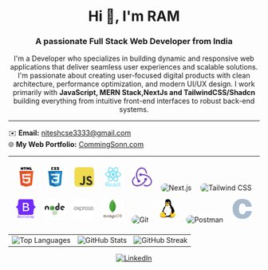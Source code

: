 <h1 align="center">Hi 👋, I'm RAM</h1>
<h3 align="center">A passionate Full Stack Web Developer from India</h3>
<p align='center' >
I'm a Developer who specializes in building dynamic and responsive web applications that deliver seamless user experiences and scalable solutions. I'm passionate about creating user-focused digital products with clean architecture, performance optimization, and modern UI/UX design.
I work primarily with <strong> JavaScript, MERN Stack,NextJs and TailwindCSS/Shadcn </strong> building everything from intuitive front-end interfaces to robust back-end systems.
</p>

---  
 ✉️ **Email:** [niteshcse3333@gmail.com](mailto:niteshcse3333@gmail.com)  
 🌐 **My Web Portfolio:** [CommingSonn.com](#)

---

<p align="center">
  <img src="https://raw.githubusercontent.com/devicons/devicon/master/icons/html5/html5-original-wordmark.svg" alt="HTML5" width="40" style="border: 2px solid #fff; border-radius: 10px; margin: 5px;" onerror="this.src='https://via.placeholder.com/40/FFFFFF/000000?text=HTML5';" />
  
  <img src="https://raw.githubusercontent.com/devicons/devicon/master/icons/css3/css3-original-wordmark.svg" alt="CSS3" width="40" style="border: 2px solid #fff; border-radius: 10px; margin: 5px;" onerror="this.src='https://via.placeholder.com/40/FFFFFF/000000?text=CSS3';" />
  
  <img src="https://raw.githubusercontent.com/devicons/devicon/master/icons/javascript/javascript-original.svg" alt="JavaScript" width="40" style="border: 2px solid #fff; border-radius: 10px; margin: 5px;" onerror="this.src='https://via.placeholder.com/40/FFFFFF/000000?text=JS';" />
  
  <img src="https://raw.githubusercontent.com/devicons/devicon/master/icons/react/react-original-wordmark.svg" alt="React" width="40" style="border: 2px solid #fff; border-radius: 10px; margin: 5px;" onerror="this.src='https://via.placeholder.com/40/FFFFFF/000000?text=React';" />
  
  <img src="https://raw.githubusercontent.com/devicons/devicon/master/icons/redux/redux-original.svg" alt="Redux" width="40" style="border: 2px solid #fff; border-radius: 10px; margin: 5px;" onerror="this.src='https://via.placeholder.com/40/FFFFFF/000000?text=Redux';" />
  
  <img src="https://cdn.worldvectorlogo.com/logos/nextjs-2.svg" alt="Next.js" width="40" style="border: 2px solid #fff; border-radius: 10px; margin: 5px;" onerror="this.src='https://via.placeholder.com/40/FFFFFF/000000?text=Next.js';" />
  
  <img src="https://www.vectorlogo.zone/logos/tailwindcss/tailwindcss-icon.svg" alt="Tailwind CSS" width="40" style="border: 2px solid #fff; border-radius: 10px; margin: 5px;" onerror="this.src='https://via.placeholder.com/40/FFFFFF/000000?text=Tailwind';" />
  
  <img src="https://raw.githubusercontent.com/devicons/devicon/master/icons/bootstrap/bootstrap-plain-wordmark.svg" alt="Bootstrap" width="40" style="border: 2px solid #fff; border-radius: 10px; margin: 5px;" onerror="this.src='https://via.placeholder.com/40/FFFFFF/000000?text=Bootstrap';" />
  
  <img src="https://raw.githubusercontent.com/devicons/devicon/master/icons/nodejs/nodejs-original-wordmark.svg" alt="Node.js" width="40" style="border: 2px solid #fff; border-radius: 10px; margin: 5px;" onerror="this.src='https://via.placeholder.com/40/FFFFFF/000000?text=Node.js';" />
  
  <img src="https://raw.githubusercontent.com/devicons/devicon/master/icons/express/express-original-wordmark.svg" alt="Express.js" width="40" style="border: 2px solid #fff; border-radius: 10px; margin: 5px;" onerror="this.src='https://via.placeholder.com/40/FFFFFF/000000?text=Express';" />
  
  <img src="https://raw.githubusercontent.com/devicons/devicon/master/icons/mongodb/mongodb-original-wordmark.svg" alt="MongoDB" width="40" style="border: 2px solid #fff; border-radius: 10px; margin: 5px;" onerror="this.src='https://via.placeholder.com/40/FFFFFF/000000?text=MongoDB';" />
  
  <img src="https://www.vectorlogo.zone/logos/git-scm/git-scm-icon.svg" alt="Git" width="40" style="border: 2px solid #fff; border-radius: 10px; margin: 5px;" onerror="this.src='https://via.placeholder.com/40/FFFFFF/000000?text=Git';" />
  
  <img src="https://raw.githubusercontent.com/devicons/devicon/master/icons/linux/linux-original.svg" alt="Linux" width="40" style="border: 2px solid #fff; border-radius: 10px; margin: 5px;" onerror="this.src='https://via.placeholder.com/40/FFFFFF/000000?text=Linux';" />
  
  <img src="https://www.vectorlogo.zone/logos/getpostman/getpostman-icon.svg" alt="Postman" width="40" style="border: 2px solid #fff; border-radius: 10px; margin: 5px;" onerror="this.src='https://via.placeholder.com/40/FFFFFF/000000?text=Postman';" />
  
  <img src="https://raw.githubusercontent.com/devicons/devicon/master/icons/c/c-original.svg" alt="C" width="40" style="border: 2px solid #fff; border-radius: 10px; margin: 5px;" onerror="this.src='https://via.placeholder.com/40/FFFFFF/000000?text=C';" />
</p>

<table align="center">
  <tr>
    <td>
      <img src="https://github-readme-stats.vercel.app/api/top-langs?username=codemonitor-lab&show_icons=true&locale=en&layout=compact&theme=dark&text_color=ffffff&title_color=ffffff&icon_color=ffffff" alt="Top Languages" width="300" />
    </td>
    <td>
      <img src="https://github-readme-stats.vercel.app/api?username=codemonitor-lab&show_icons=true&locale=en&theme=dark&text_color=ffffff&title_color=ffffff&icon_color=ffffff" alt="GitHub Stats" width="300" />
    </td>
    <td>
      <img src="https://github-readme-streak-stats.herokuapp.com/?user=codemonitor-lab&theme=dark&text_color=ffffff&title_color=ffffff&icon_color=ffffff" alt="GitHub Streak" width="300" />
    </td>
  </tr>
</table>


<p align="center">
  <a href="https://www.linkedin.com/in/ram-3bb99a297" target="_blank">
    <img src="https://raw.githubusercontent.com/rahuldkjain/github-profile-readme-generator/master/src/images/icons/Social/linked-in-alt.svg" alt="LinkedIn" width="30" height="30" />
  </a>
</p>
